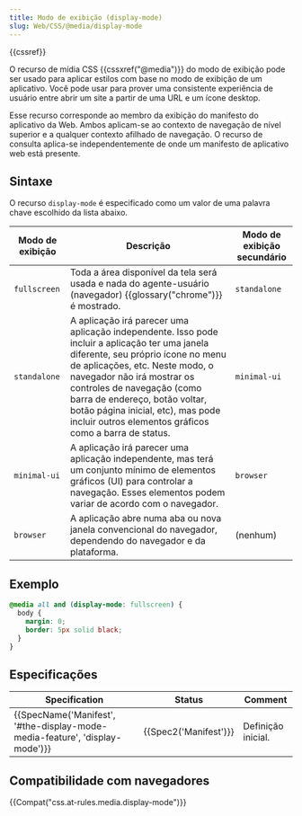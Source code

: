 ```yaml
---
title: Modo de exibição (display-mode)
slug: Web/CSS/@media/display-mode
---
```


{{cssref}}

O recurso de mídia CSS {{cssxref("@media")}} do modo de exibição pode ser usado para aplicar estilos com base no modo de exibição de um aplicativo. Você pode usar para prover uma consistente experiência de usuário entre abrir um site a partir de uma URL e um ícone desktop.

Esse recurso corresponde ao membro da exibição do manifesto do aplicativo da Web. Ambos aplicam-se ao contexto de navegação de nível superior e a qualquer contexto afilhado de navegação. O recurso de consulta aplica-se independentemente de onde um manifesto de aplicativo web está presente.

## Sintaxe

O recurso `display-mode` é especificado como um valor de uma palavra chave escolhido da lista abaixo.

| Modo de exibição | Descrição                                                                                                                                                                                                                                                                                                                                                         | Modo de exibição secundário |
| ---------------- | ----------------------------------------------------------------------------------------------------------------------------------------------------------------------------------------------------------------------------------------------------------------------------------------------------------------------------------------------------------------- | --------------------------- |
| `fullscreen`     | Toda a área disponível da tela será usada e nada do agente-usuário (navegador) {{glossary("chrome")}} é mostrado.                                                                                                                                                                                                                                           | `standalone`                |
| `standalone`     | A aplicação irá parecer uma aplicação independente. Isso pode incluir a aplicação ter uma janela diferente, seu próprio ícone no menu de aplicações, etc. Neste modo, o navegador não irá mostrar os controles de navegação (como barra de endereço, botão voltar, botão página inicial, etc), mas pode incluir outros elementos gráficos como a barra de status. | `minimal-ui`                |
| `minimal-ui`     | A aplicação irá parecer uma aplicação independente, mas terá um conjunto mínimo de elementos gráficos (UI) para controlar a navegação. Esses elementos podem variar de acordo com o navegador.                                                                                                                                                                    | `browser`                   |
| `browser`        | A aplicação abre numa aba ou nova janela convencional do navegador, dependendo do navegador e da plataforma.                                                                                                                                                                                                                                                      | (nenhum)                    |

## Exemplo

```css
@media all and (display-mode: fullscreen) {
  body {
    margin: 0;
    border: 5px solid black;
  }
}
```

## Especificações

| Specification                                                                                        | Status                       | Comment            |
| ---------------------------------------------------------------------------------------------------- | ---------------------------- | ------------------ |
| {{SpecName('Manifest', '#the-display-mode-media-feature', 'display-mode')}} | {{Spec2('Manifest')}} | Definição inicial. |

## Compatibilidade com navegadores

{{Compat("css.at-rules.media.display-mode")}}
